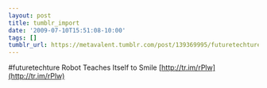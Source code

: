 ```yaml
---
layout: post
title: tumblr_import
date: '2009-07-10T15:51:08-10:00'
tags: []
tumblr_url: https://metavalent.tumblr.com/post/139369995/futuretechture-robot-teaches-itself-to-smile
---
```

#futuretechture Robot Teaches Itself to Smile [http://tr.im/rPlw](http://tr.im/rPlw)

